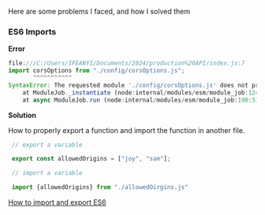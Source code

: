 Here are some problems I faced, and how I solved them

### ES6 Imports

**Error**

```javascript
file:///C:/Users/IFEANYI/Documents/2024/production%20API/index.js:7
import corsOptions from "./config/corsOptions.js";
       ^^^^^^^^^^^
SyntaxError: The requested module './config/corsOptions.js' does not provide an export named 'default'
    at ModuleJob._instantiate (node:internal/modules/esm/module_job:124:21)
    at async ModuleJob.run (node:internal/modules/esm/module_job:190:5)
```

**Solution**

How to properly export a function and import the function in another file.

```javascript
 // export a variable

 export const allowedOrigins = ["joy", "sam"];

 // import a variable

 import {allowedOrigins} from "./allowedOirgins.js"

```

[How to import and export ES6](https://blog.stackademic.com/a-guide-to-es6-import-and-export-usage-in-node-js-b32a707fa103)
